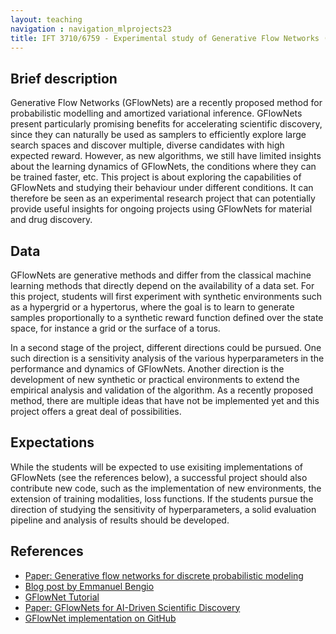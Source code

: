 ```yaml
---
layout: teaching
navigation : navigation_mlprojects23
title: IFT 3710/6759 - Experimental study of Generative Flow Networks (GFlowNets)
---
```


## Brief description

Generative Flow Networks (GFlowNets) are a recently proposed method for probabilistic modelling and amortized variational inference. GFlowNets present particularly promising benefits for accelerating scientific discovery, since they can naturally be used as samplers to efficiently explore large search spaces and discover multiple, diverse candidates with high expected reward. However, as new algorithms, we still have limited insights about the learning dynamics of GFlowNets, the conditions where they can be trained faster, etc.  This project is about exploring the capabilities of GFlowNets and studying their behaviour under different conditions. It can therefore be seen as an experimental research project that can potentially provide useful insights for ongoing projects using GFlowNets for material and drug discovery.

## Data

GFlowNets are generative methods and differ from the classical machine learning methods that directly depend on the availability of a data set. For this project, students will first experiment with synthetic environments such as a hypergrid or a hypertorus, where the goal is to learn to generate samples proportionally to a synthetic reward function defined over the state space, for instance a grid or the surface of a torus. 

In a second stage of the project, different directions could be pursued. One such direction is a sensitivity analysis of the various hyperparameters in the performance and dynamics of GFlowNets. Another direction is the development of new synthetic or practical environments to extend the empirical analysis and validation of the algorithm. As a recently proposed method, there are multiple ideas that have not be implemented yet and this project offers a great deal of possibilities.

## Expectations

While the students will be expected to use exisiting implementations of GFlowNets (see the references below), a successful project should also contribute new code, such as the implementation of new environments, the extension of training modalities, loss functions. If the students pursue the direction of studying the sensitivity of hyperparameters, a solid evaluation pipeline and analysis of results should be developed.

## References

* [Paper: Generative flow networks for discrete probabilistic modeling](https://arxiv.org/abs/2202.01361)
* [Blog post by Emmanuel Bengio](https://folinoid.com/w/gflownet/)
* [GFlowNet Tutorial](https://milayb.notion.site/The-GFlowNet-Tutorial-95434ef0e2d94c24aab90e69b30be9b3)
* [Paper: GFlowNets for AI-Driven Scientific Discovery](https://arxiv.org/abs/2302.00615)
* [GFlowNet implementation on GitHub](https://github.com/alexhernandezgarcia/gflownet)
